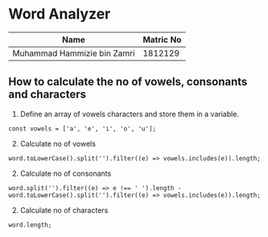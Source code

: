 # Word Analyzer

| Name                        | Matric No |
| --------------------------- | --------- |
| Muhammad Hammizie bin Zamri | 1812129   |

## How to calculate the no of vowels, consonants and characters
1. Define an array of vowels characters and store them in a variable.
```
const vowels = ['a', 'e', 'i', 'o', 'u'];
```
2. Calculate no of vowels
```
word.toLowerCase().split('').filter((e) => vowels.includes(e)).length;
```
2. Calculate no of consonants
```
word.split('').filter((e) => e !== ' ').length - word.toLowerCase().split('').filter((e) => vowels.includes(e)).length;
```
2. Calculate no of characters
```
word.length;
```
